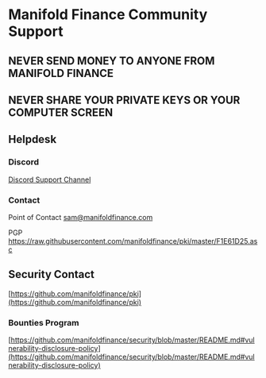 # Manifold Finance Community Support

## NEVER SEND MONEY TO ANYONE FROM MANIFOLD FINANCE

## NEVER SHARE YOUR PRIVATE KEYS OR YOUR COMPUTER SCREEN

## Helpdesk

### Discord

[Discord Support Channel](https://openmev.page.link/support-chat)

### Contact 

Point of Contact <sam@manifoldfinance.com>

PGP <https://raw.githubusercontent.com/manifoldfinance/pki/master/F1E61D25.asc>

## Security Contact

[https://github.com/manifoldfinance/pki](https://github.com/manifoldfinance/pki)

### Bounties Program

[https://github.com/manifoldfinance/security/blob/master/README.md#vulnerability-disclosure-policy](https://github.com/manifoldfinance/security/blob/master/README.md#vulnerability-disclosure-policy)

